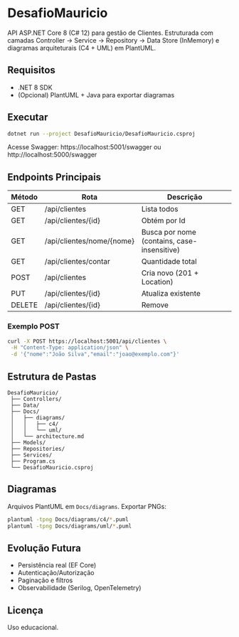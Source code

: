 ﻿# DesafioMauricio

API ASP.NET Core 8 (C# 12) para gestão de Clientes. Estruturada com camadas Controller -> Service -> Repository -> Data Store (InMemory) e diagramas arquiteturais (C4 + UML) em PlantUML.

## Requisitos
- .NET 8 SDK
- (Opcional) PlantUML + Java para exportar diagramas

## Executar
```bash
dotnet run --project DesafioMauricio/DesafioMauricio.csproj
```
Acesse Swagger: https://localhost:5001/swagger ou http://localhost:5000/swagger

## Endpoints Principais
| Método | Rota | Descrição |
|--------|------|-----------|
| GET | /api/clientes | Lista todos |
| GET | /api/clientes/{id} | Obtém por Id |
| GET | /api/clientes/nome/{nome} | Busca por nome (contains, case-insensitive) |
| GET | /api/clientes/contar | Quantidade total |
| POST | /api/clientes | Cria novo (201 + Location) |
| PUT | /api/clientes/{id} | Atualiza existente |
| DELETE | /api/clientes/{id} | Remove |

### Exemplo POST
```bash
curl -X POST https://localhost:5001/api/clientes \
 -H "Content-Type: application/json" \
 -d '{"nome":"João Silva","email":"joao@exemplo.com"}'
```

## Estrutura de Pastas
```
DesafioMauricio/
 ├── Controllers/
 ├── Data/
 ├── Docs/
 │   ├── diagrams/
 │   │   ├── c4/
 │   │   └── uml/
 │   └── architecture.md
 ├── Models/
 ├── Repositories/
 ├── Services/
 ├── Program.cs
 └── DesafioMauricio.csproj
```

## Diagramas
Arquivos PlantUML em `Docs/diagrams`. Exportar PNGs:
```bash
plantuml -tpng Docs/diagrams/c4/*.puml
plantuml -tpng Docs/diagrams/uml/*.puml
```

## Evolução Futura
- Persistência real (EF Core)
- Autenticação/Autorização
- Paginação e filtros
- Observabilidade (Serilog, OpenTelemetry)

## Licença
Uso educacional.